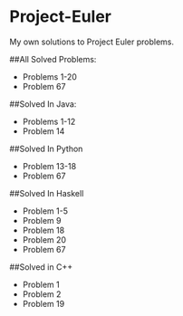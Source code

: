 # Project-Euler
My own solutions to Project Euler problems. 

##All Solved Problems:
- Problems 1-20
- Problem 67
 
##Solved In Java:
 - Problems 1-12
 - Problem 14

##Solved In Python
 - Problem 13-18
 - Problem 67

##Solved In Haskell
 - Problem 1-5
 - Problem 9
 - Problem 18
 - Problem 20
 - Problem 67
 
##Solved in C++
 - Problem 1
 - Problem 2
 - Problem 19

